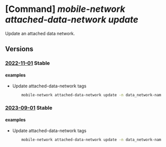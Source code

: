 # [Command] _mobile-network attached-data-network update_

Update an attached data network.

## Versions

### [2022-11-01](/Resources/mgmt-plane/L3N1YnNjcmlwdGlvbnMve30vcmVzb3VyY2Vncm91cHMve30vcHJvdmlkZXJzL21pY3Jvc29mdC5tb2JpbGVuZXR3b3JrL3BhY2tldGNvcmVjb250cm9scGxhbmVzL3t9L3BhY2tldGNvcmVkYXRhcGxhbmVzL3t9L2F0dGFjaGVkZGF0YW5ldHdvcmtzL3t9/2022-11-01.xml) **Stable**

<!-- mgmt-plane /subscriptions/{}/resourcegroups/{}/providers/microsoft.mobilenetwork/packetcorecontrolplanes/{}/packetcoredataplanes/{}/attacheddatanetworks/{} 2022-11-01 -->

#### examples

- Update attached-data-network tags
    ```bash
        mobile-network attached-data-network update -n data_network-name -g rg --pccp-name pccp-name --pcdp-name pcdp-name --tags "{tag:test,tag2:test2}"
    ```

### [2023-09-01](/Resources/mgmt-plane/L3N1YnNjcmlwdGlvbnMve30vcmVzb3VyY2Vncm91cHMve30vcHJvdmlkZXJzL21pY3Jvc29mdC5tb2JpbGVuZXR3b3JrL3BhY2tldGNvcmVjb250cm9scGxhbmVzL3t9L3BhY2tldGNvcmVkYXRhcGxhbmVzL3t9L2F0dGFjaGVkZGF0YW5ldHdvcmtzL3t9/2023-09-01.xml) **Stable**

<!-- mgmt-plane /subscriptions/{}/resourcegroups/{}/providers/microsoft.mobilenetwork/packetcorecontrolplanes/{}/packetcoredataplanes/{}/attacheddatanetworks/{} 2023-09-01 -->

#### examples

- Update attached-data-network tags
    ```bash
        mobile-network attached-data-network update -n data_network-name -g rg --pccp-name pccp-name --pcdp-name pcdp-name --tags "{tag:test,tag2:test2}"
    ```
